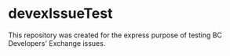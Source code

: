 # devexIssueTest
This repository was created for the express purpose of testing BC Developers' Exchange issues.
